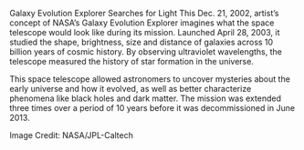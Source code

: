 Galaxy Evolution Explorer Searches for Light 
 This Dec. 21, 2002, artist’s concept of NASA’s Galaxy Evolution Explorer imagines what the space telescope would look like during its mission. Launched April 28, 2003, it studied the shape, brightness, size and distance of galaxies across 10 billion years of cosmic history. By observing ultraviolet wavelengths, the telescope measured the history of star formation in the universe.

This space telescope allowed astronomers to uncover mysteries about the early universe and how it evolved, as well as better characterize phenomena like black holes and dark matter. The mission was extended three times over a period of 10 years before it was decommissioned in June 2013.

Image Credit: NASA/JPL-Caltech
